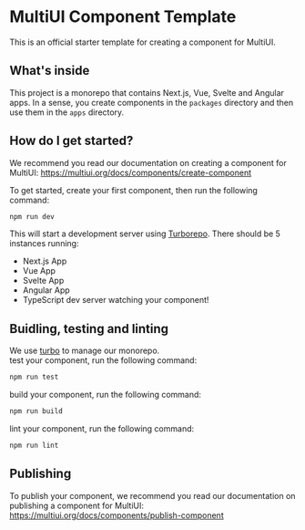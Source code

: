 # MultiUI Component Template

This is an official starter template for creating a component for MultiUI.

## What's inside

This project is a monorepo that contains Next.js, Vue, Svelte and Angular apps.
In a sense, you create components in the `packages` directory and then use them in the `apps` directory.

## How do I get started?

We recommend you read our documentation on creating a component for MultiUI:
https://multiui.org/docs/components/create-component

To get started, create your first component, then run the following command:

```sh
npm run dev
```

This will start a development server using [Turborepo](https://turbo.build/repo).
There should be 5 instances running:

- Next.js App
- Vue App
- Svelte App
- Angular App
- TypeScript dev server watching your component!

## Buidling, testing and linting

We use [turbo](https://turbo.build/repo) to manage our monorepo.
<br />
test your component, run the following command:

```sh
npm run test
```

build your component, run the following command:

```sh
npm run build
```

lint your component, run the following command:

```sh
npm run lint
```

## Publishing

To publish your component, we recommend you read our documentation on publishing a component for MultiUI:
https://multiui.org/docs/components/publish-component
